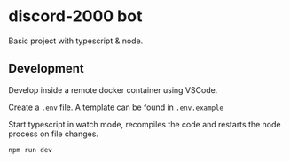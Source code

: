 # discord-2000 bot

Basic project with typescript & node.

## Development

Develop inside a remote docker container using VSCode.

Create a `.env` file. A template can be found in `.env.example`

Start typescript in watch mode, recompiles the code and restarts the node process on file changes.

`npm run dev`
